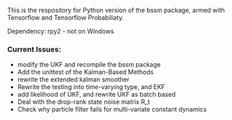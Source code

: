 This is the respository for Python version of the bssm package, armed with Tensorflow and Tensorflow Probabiliaty.

Dependency: rpy2 -  not on Windows

### Current Issues:
* modify the UKF and recompile the bssm package 
* Add the unittest of the Kalman-Based Methods
* rewrite the extended kalman smoother
* Rewrite the testing into time-varying type, and EKF
* add likelihood of UKF, and rewrite UKF as batch based
* Deal with the drop-rank state noise matrix R_t
* Check why particle filter fails for multi-variate constant dynamics